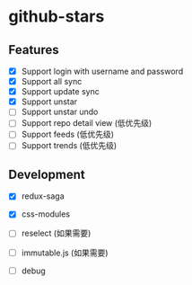 # github-stars

## Features

- [x] Support login with username and password
- [x] Support all sync
- [x] Support update sync
- [x] Support unstar
- [ ] Support unstar undo
- [ ] Support repo detail view (低优先级)
- [ ] Support feeds (低优先级)
- [ ] Support trends (低优先级)

## Development

- [x] redux-saga
- [x] css-modules
- [ ] reselect (如果需要)
- [ ] immutable.js (如果需要)
- [ ] debug

